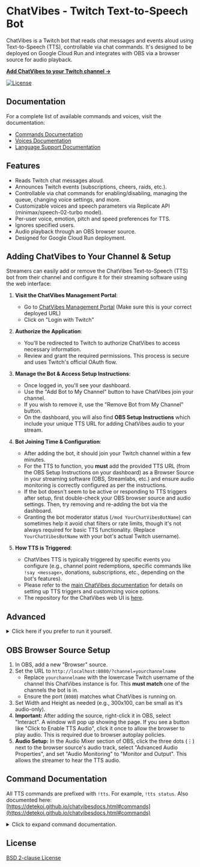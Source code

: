 # ChatVibes - Twitch Text-to-Speech Bot

ChatVibes is a Twitch bot that reads chat messages and events aloud using Text-to-Speech (TTS), controllable via chat commands. It's designed to be deployed on Google Cloud Run and integrates with OBS via a browser source for audio playback.

**[Add ChatVibes to your Twitch channel →](https://chatvibestts.web.app/)**

[![License](https://img.shields.io/badge/License-BSD%202--Clause-blue.svg)](LICENSE.md) 

## Documentation

For a complete list of available commands and voices, visit the documentation:
* [Commands Documentation](https://detekoi.github.io/chatvibesdocs.html#commands)
* [Voices Documentation](https://detekoi.github.io/chatvibesdocs.html#voices)
* [Language Support Documentation](https://detekoi.github.io/chatvibesdocs.html#language-boost)

## Features

* Reads Twitch chat messages aloud.
* Announces Twitch events (subscriptions, cheers, raids, etc.).
* Controllable via chat commands for enabling/disabling, managing the queue, changing voice settings, and more.
* Customizable voices and speech parameters via Replicate API (minimax/speech-02-turbo model).
* Per-user voice, emotion, pitch and speed preferences for TTS.
* Ignores specified users.
* Audio playback through an OBS browser source.
* Designed for Google Cloud Run deployment.

## Adding ChatVibes to Your Channel & Setup

Streamers can easily add or remove the ChatVibes Text-to-Speech (TTS) bot from their channel and configure it for their streaming software using the web interface:

1.  **Visit the ChatVibes Management Portal**:
    * Go to [ChatVibes Management Portal](https://chatvibestts.web.app/) (Make sure this is your correct deployed URL)
    * Click on "Login with Twitch"

2.  **Authorize the Application**:
    * You'll be redirected to Twitch to authorize ChatVibes to access necessary information.
    * Review and grant the required permissions. This process is secure and uses Twitch's official OAuth flow.

3.  **Manage the Bot & Access Setup Instructions**:
    * Once logged in, you'll see your dashboard.
    * Use the "Add Bot to My Channel" button to have ChatVibes join your channel.
    * If you wish to remove it, use the "Remove Bot from My Channel" button.
    * On the dashboard, you will also find **OBS Setup Instructions** which include your unique TTS URL for adding ChatVibes audio to your stream.

4.  **Bot Joining Time & Configuration**:
    * After adding the bot, it should join your Twitch channel within a few minutes.
    * For the TTS to function, you **must** add the provided TTS URL (from the OBS Setup Instructions on your dashboard) as a Browser Source in your streaming software (OBS, Streamlabs, etc.) and ensure audio monitoring is correctly configured as per the instructions.
    * If the bot doesn't seem to be active or responding to TTS triggers after setup, first double-check your OBS browser source and audio settings. Then, try removing and re-adding the bot via the dashboard.
    * Granting the bot moderator status (`/mod YourChatVibesBotName`) can sometimes help it avoid chat filters or rate limits, though it's not always required for basic TTS functionality. (Replace `YourChatVibesBotName` with your bot's actual Twitch username).

5.  **How TTS is Triggered**:
    * ChatVibes TTS is typically triggered by specific events you configure (e.g., channel point redemptions, specific commands like `!say <message>`, donations, subscriptions, etc., depending on the bot's features).
    * Please refer to the [main ChatVibes documentation](https://detekoi.github.io/chatvibesdocs.html) for details on setting up TTS triggers and customizing voice options.
    * The repository for the ChatVibes web UI is [here](https://github.com/detekoi/chatvibes-web-ui).

## Advanced
<details>
<summary>Click here if you prefer to run it yourself.</summary>

### Prerequisites

1.  **Node.js:** Version 18.x or later recommended.
2.  **npm:** Comes with Node.js.
3.  **Twitch Account for the Bot:** It's highly recommended to create a dedicated Twitch account for ChatVibes. (Centralized cloud service coming soon.)
4.  **Twitch Application:**
    * Register a new application on the [Twitch Developer Console](https://dev.twitch.tv/console/apps).
    * Set the "OAuth Redirect URLs" to something like `http://localhost:3000/auth/twitch/callback` (even if not used by this specific TTS bot directly, it's good practice for Twitch apps).
    * Note down the **Client ID** and generate a **Client Secret**.
5.  **Replicate API Token:**
    * Sign up at [Replicate.com](https://replicate.com/).
    * Get your API token from your [account page](https://replicate.com/account/api-tokens).
6.  **Google Cloud Project:** (for perpetual uptime)
    * A Google Cloud Platform project.
    * Enabled APIs: Cloud Firestore API, Secret Manager API, Cloud Run API, Cloud Build API.
    * Firestore database created in Native mode.
    * `gcloud` CLI installed and configured for your project.

### Local Development Setup

1.  **Clone the Repository:**
    ```bash
    git clone <your-repo-url>
    cd chatvibes-tts
    ```

2.  **Install Dependencies:**
    ```bash
    npm install
    ```

3.  **Create `.env` File:**
    Copy `.env.example` to `.env` and fill in the required values:
    * `TWITCH_BOT_USERNAME`: The Twitch username for your bot (e.g., "ChatVibesBot").
    * `TWITCH_CHANNELS`: Comma-separated list of Twitch channels to join initially (e.g., "yourchannel,anotherchannel").
    * `TWITCH_CLIENT_ID`: Your Twitch application's Client ID.
    * `TWITCH_CLIENT_SECRET`: Your Twitch application's Client Secret.
    * `REPLICATE_API_TOKEN`: Your Replicate API token.
    * `GOOGLE_CLOUD_PROJECT`: Your Google Cloud Project ID (e.g., "chatvibestts").
    * `TWITCH_BOT_REFRESH_TOKEN_SECRET_NAME`: Full resource name of the secret in Google Secret Manager holding the Twitch User Refresh Token for the `TWITCH_BOT_USERNAME` (e.g., `projects/chatvibestts/secrets/twitch-bot-refresh-token/versions/latest`).
    * `LOG_LEVEL`: (Optional, defaults to `info`, use `trace` or `debug` for more verbose logging).
    * `PINO_PRETTY_LOGGING`: (Optional, set to `true` for pretty console logs in development).
    * Other optional TTS defaults like `TTS_DEFAULT_VOICE_ID`, `TTS_DEFAULT_EMOTION`.

4.  **Obtain Twitch User Refresh Token for the Bot Account:**
    * Use a tool like the [Twitch CLI](https://github.com/twitchdev/twitch-cli) or another OAuth token generator.
    * Log in to Twitch as your **bot account**.
    * Generate a token with scopes: `chat:read` and `chat:edit`.
        Example with Twitch CLI:
        ```bash
        twitch token -u -s "chat:read chat:edit"
        ```
    * Store the **refresh token** (not the access token) in Google Secret Manager under the name you specified in `TWITCH_BOT_REFRESH_TOKEN_SECRET_NAME`.

5.  **Set Up Application Default Credentials (ADC) for Google Cloud (Local):**
    ```bash
    gcloud auth application-default login
    gcloud config set project chatvibestts # Your GCP Project ID
    ```
    Ensure the user account you log in with has "Cloud Datastore User" and "Secret Manager Secret Accessor" roles on the project.

6.  **Run the Bot Locally:**
    ```bash
    npm run dev
    ```
    The bot should connect to Twitch IRC and the web server for OBS will start (typically on `http://localhost:8080`).

### Deployment to Google Cloud Run

1.  **Build Docker Image:**
    ```bash
    gcloud builds submit --tag gcr.io/YOUR_GCP_PROJECT_ID/chatvibes-tts # Replace YOUR_GCP_PROJECT_ID
    ```
    (This uses the `cloudbuild.yaml` if present, or a default Docker build). Ensure your `Dockerfile` is correctly configured.

2.  **Deploy to Cloud Run:**
    Refer to the `cloudbuild.yaml` for deployment steps or use `gcloud run deploy`:
    ```bash
    gcloud run deploy chatvibes-tts-service \
      --image gcr.io/YOUR_GCP_PROJECT_ID/chatvibes-tts \
      --platform managed \
      --region YOUR_REGION \
      --allow-unauthenticated \
      --service-account YOUR_CHATVIBES_SERVICE_ACCOUNT_EMAIL \
      --set-secrets=TWITCH_BOT_REFRESH_TOKEN_SECRET_NAME=projects/YOUR_GCP_PROJECT_ID/secrets/YOUR_REFRESH_TOKEN_SECRET/versions/latest,REPLICATE_API_TOKEN=projects/YOUR_GCP_PROJECT_ID/secrets/YOUR_REPLICATE_TOKEN_SECRET/versions/latest \
      --set-env-vars=NODE_ENV=production,LOG_LEVEL=info,PINO_PRETTY_LOGGING=false,GOOGLE_CLOUD_PROJECT=YOUR_GCP_PROJECT_ID,TWITCH_BOT_USERNAME=YourBotName,REPLICATE_TTS_MODEL_NAME="minimax/speech-02-turbo"
      # Add other necessary env vars or secrets
    ```
    * Replace placeholders with your actual values.
    * Ensure the Cloud Run service account has "Cloud Datastore User" and "Secret Manager Secret Accessor" roles.

</details>

## OBS Browser Source Setup

1.  In OBS, add a new "Browser" source.
2.  Set the URL to `http://localhost:8080/?channel=yourchannelname`
    * Replace `yourchannelname` with the lowercase Twitch username of the channel this ChatVibes instance is for. This **must match** one of the channels the bot is in.
    * Ensure the port (`8080`) matches what ChatVibes is running on.
3.  Set Width and Height as needed (e.g., 300x100, can be small as it's audio-only).
4.  **Important:** After adding the source, right-click it in OBS, select "Interact". A window will pop up showing the page. If you see a button like "Click to Enable TTS Audio", click it once to allow the browser to play audio. This is required due to browser autoplay policies.
5.  **Audio Setup:** In the Audio Mixer section of OBS, click the three dots (⋮) next to the browser source's audio track, select "Advanced Audio Properties", and set "Audio Monitoring" to "Monitor and Output". This allows the streamer to hear the TTS audio.


## Command Documentation

All TTS commands are prefixed with `!tts`. For example, `!tts status`. Also documented here: [https://detekoi.github.io/chatvibesdocs.html#commands](https://detekoi.github.io/chatvibesdocs.html#commands)

<details>
<summary>Click to expand command documentation.</summary>

### General Commands

**`!tts status`**
* **Description:** Gets the current status of the TTS application for the channel, including whether the engine is enabled, the current mode, queue length, and default voice, pitch, speed, and emotion settings.
* **Permission:** Everyone
* **Usage:** `!tts status`

**`!tts voices`**
* **Description:** Provides a link to the documentation section for available TTS voices.
* **Permission:** Everyone
* **Usage:** `!tts voices`

**`!tts languageslist`**
* **Description:** Provides a list or link to available language boost options.
* **Permission:** Everyone
* **Usage:** `!tts languageslist`

**`!tts commands`** (Alias: `!tts help`)
* **Description:** Provides a link to the full list of `!tts` subcommands.
* **Permission:** Everyone
* **Usage:** `!tts commands`

---

### Engine & Mode Control (Moderator Only)

**`!tts on`** (Alias: `!tts enable`)
* **Description:** Enables the TTS engine. Messages and events may be spoken based on the current mode.
* **Permission:** Moderator
* **Usage:** `!tts on`

**`!tts off`** (Alias: `!tts disable`)
* **Description:** Disables the TTS engine entirely. No messages or events will be spoken.
* **Permission:** Moderator
* **Usage:** `!tts off`

**`!tts mode [all|command]`**
* **Description:** Toggles the TTS mode.
    * `all`: All chat messages (not from ignored users or commands) and enabled events will be spoken.
    * `command`: Only messages triggered by specific TTS commands (like `!tts say`) or enabled events will be spoken. Regular chat is ignored.
* **Permission:** Moderator
* **Usage:**
    * `!tts mode all`
    * `!tts mode command`
    * `!tts mode` (displays current mode)

---

### Queue Management (Moderator Only)

**`!tts pause`**
* **Description:** Pauses the processing of the TTS event queue. New messages/events will still be added to the queue but won't be spoken until resumed.
* **Permission:** Moderator
* **Usage:** `!tts pause`

**`!tts resume`**
* **Description:** Resumes processing of the TTS event queue if it was paused.
* **Permission:** Moderator
* **Usage:** `!tts resume`

**`!tts clear`**
* **Description:** Clears all *pending* messages and events from the TTS queue. This command does **not** stop audio that is currently playing or being generated.
* **Permission:** Moderator
* **Usage:** `!tts clear`

**`!tts stop`**
* **Description:** Stops the currently playing or generating TTS audio.
    * Any user can stop a message if it was triggered by their own chat message.
    * Moderators and the broadcaster can stop any TTS audio, regardless of who initiated it.
* **Permission:** Everyone (behavior is conditional based on who initiated the speech and who is stopping it)
* **Usage:** `!tts stop`

---

### User & Event Preferences

**`!tts voice <voice_id|reset>`**
* **Description:** Allows a user to set their preferred voice for messages they trigger. Use `reset` to revert to the channel's default voice. Use `!tts voices` to get a link to available voice IDs.
* **Permission:** Everyone (for their own preference)
* **Usage:**
    * `!tts voice Friendly_Person`
    * `!tts voice reset`
    * `!tts voice` (displays current personal preference)

**`!tts emotion <emotion_name|reset|auto>`**
* **Description:** Allows a user to set their preferred emotion for their messages. Valid emotions: `auto`, `neutral`, `happy`, `sad`, `angry`, `fearful`, `disgusted`, `surprised`. Use `reset` or `auto` for the channel default.
* **Permission:** Everyone (for their own preference)
* **Usage:**
    * `!tts emotion happy`
    * `!tts emotion reset`
    * `!tts emotion` (displays current personal preference)

**`!tts pitch <value|reset>`**
* **Description:** Sets your personal TTS pitch. Value must be an integer between -12 and 12 (0 is normal). Use `reset` for the channel default.
* **Permission:** Everyone (for their own preference)
* **Usage:**
    * `!tts pitch 2`
    * `!tts pitch -3`
    * `!tts pitch reset`
    * `!tts pitch` (displays current personal preference)

**`!tts speed <value|reset>`**
* **Description:** Sets your personal TTS speed. Value must be a number between 0.5 and 2.0 (1.0 is normal). Use `reset` for the channel default.
* **Permission:** Everyone (for their own preference)
* **Usage:**
    * `!tts speed 1.2`
    * `!tts speed 0.8`
    * `!tts speed reset`
    * `!tts speed` (displays current personal preference)

**`!tts language <language_name|auto|reset>`** (Alias: `!tts lang`)
* **Description:** Sets your preferred language boost for TTS. Affects how speech is interpreted and generated for your messages. Use `auto`, `none`, or `reset` to use the channel's default. See `!tts languageslist` for available options.
* **Permission:** Everyone
* **Usage:**
    * `!tts language English`
    * `!tts language Japanese`
    * `!tts lang reset`
    * `!tts language` (displays current personal preference)

**`!tts ignore <username>`** / **`!tts ignore add <username>`**
* **Description:**
    * **For any user:** Allows you to add *yourself* to the TTS ignore list for the channel. Your messages will not be spoken. Use `!tts ignore yourusername` or `!tts ignore add yourusername`.
    * **For Moderators/Broadcaster:** Allows you to add *any specified Twitch user* to the TTS ignore list for the channel. Messages from this user will not be spoken.
* **Permission:** Everyone (to add themselves), Moderator (to add others)
* **Usage:**
    * `!tts ignore yourusername` (if you want to ignore yourself)
    * `!tts ignore add SomeOtherUser` (if you are a mod/broadcaster)

**`!tts ignore del <username>`** (Aliases: `delete`, `rem`, `remove`)
* **Description:** Removes the specified Twitch user from the TTS ignore list.
* **Permission:** Moderator only. (Users cannot remove themselves from the ignore list using this command; a mod must do it.)
* **Usage:** `!tts ignore del SomeUser`

**`!tts ignored`**
* **Description:** Lists all users currently on the TTS ignore list for the channel.
* **Permission:** Moderator
* **Usage:** `!tts ignored`

**`!tts events [on|off]`**
* **Description:** Toggles whether Twitch events (like subscriptions, cheers, raids, etc.) are announced by TTS.
* **Permission:** Moderator
* **Usage:**
    * `!tts events on`
    * `!tts events off`
    * `!tts events` (displays current event announcement status)

---

### Channel-Wide Default Configuration (Moderator Only)

**`!tts defaultvoice <voice_id|reset>`**
* **Description:** Sets the default TTS voice for the *channel*. Use `reset` to revert to the system default. Use `!tts voices` for a link to voice IDs.
* **Permission:** Moderator
* **Usage:**
    * `!tts defaultvoice Friendly_Person`
    * `!tts defaultvoice reset`
    * `!tts defaultvoice` (displays current channel default)

**`!tts defaultemotion <emotion_name|reset>`**
* **Description:** Sets the default TTS emotion for the *channel*. Valid emotions: `auto`, `neutral`, `happy`, `sad`, `angry`, `fearful`, `disgusted`, `surprised`. Use `reset` for system default (`auto`).
* **Permission:** Moderator
* **Usage:**
    * `!tts defaultemotion happy`
    * `!tts defaultemotion reset`
    * `!tts defaultemotion` (displays current channel default)

**`!tts defaultpitch <value|reset>`**
* **Description:** Sets the default TTS pitch for the *channel*. Value must be an integer between -12 and 12 (0 is normal). Use `reset` for system default (0).
* **Permission:** Moderator
* **Usage:**
    * `!tts defaultpitch 2`
    * `!tts defaultpitch reset`
    * `!tts defaultpitch` (displays current channel default)

**`!tts defaultspeed <value|reset>`**
* **Description:** Sets the default TTS speed for the *channel*. Value must be a number between 0.5 and 2.0 (1.0 is normal). Use `reset` for system default (1.0).
* **Permission:** Moderator
* **Usage:**
    * `!tts defaultspeed 1.2`
    * `!tts defaultspeed reset`
    * `!tts defaultspeed` (displays current channel default)

**`!tts defaultlanguage <language_name|reset>`**
* **Description:** Sets the default TTS language boost for the *channel*. Use `reset` to revert to the system default (usually 'Automatic' or 'None'). See `!tts languageslist` for options.
* **Permission:** Moderator
* **Usage:**
    * `!tts defaultlanguage English`
    * `!tts defaultlanguage reset`
    * `!tts defaultlanguage` (displays current channel default)

---

### Direct TTS (Moderator Only - for testing/announcements)

**`!tts say <message>`**
* **Description:** Immediately enqueues the provided message for TTS, regardless of the current mode. Uses the requesting user's preferences or channel defaults for voice, pitch, speed, and emotion.
* **Permission:** Moderator
* **Usage:** `!tts say Welcome everyone to the stream!`

### Music Generation Commands (Example - Assumes a `!music` base command)

**`!music <prompt>`**
* **Description:** Generates a short piece of music based on your prompt.
* **Permission:** Configurable by mods (default: everyone, can be mods only). User must not be on music ignore list.
* **Usage:** `!music epic orchestral battle theme`

**`!music on|off`**
* **Description:** (Mod only) Enables or disables the music generation feature for the channel.
* **Permission:** Moderator
* **Usage:** `!music on` or `!music off`

**`!music mode <all|mods>`**
* **Description:** (Mod only) Sets who can use the `!music <prompt>` command.
    * `all`: Everyone can generate music.
    * `mods`: Only moderators and the broadcaster can generate music.
* **Permission:** Moderator
* **Usage:** `!music mode all` or `!music mode mods`

**`!music status`**
* **Description:** Shows the current status of music generation (enabled/disabled, mode, queue length).
* **Permission:** Everyone
* **Usage:** `!music status`

**`!music clear`**
* **Description:** (Mod only) Clears all pending music generation requests from the queue.
* **Permission:** Moderator
* **Usage:** `!music clear`

**`!music ignore <username>`** / **`!music ignore add <username>`**
* **Description:**
    * **For any user:** Allows you to add *yourself* to the music ignore list. Your `!music <prompt>` requests will be ignored. Use `!music ignore yourusername` or `!music ignore add yourusername`.
    * **For Moderators/Broadcaster:** Allows you to add *any specified Twitch user* to the music ignore list.
* **Permission:** Everyone (to add themselves), Moderator (to add others)
* **Usage:**
    * `!music ignore yourusername` (if you want to ignore yourself)
    * `!music ignore add SomeOtherUser` (if you are a mod/broadcaster)

**`!music ignore del <username>`** (Aliases: `delete`, `rem`, `remove`)
* **Description:** (Mod only) Removes the specified Twitch user from the music ignore list.
* **Permission:** Moderator
* **Usage:** `!music ignore del SomeUser`

**`!music ignored`**
* **Description:** (Mod only) Lists all users currently on the music ignore list for the channel.
* **Permission:** Moderator
* **Usage:** `!music ignored`

</details>

## License

[BSD 2-clause License](LICENSE.md)